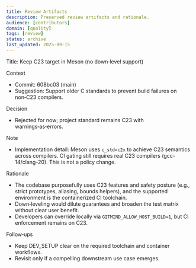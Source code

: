 ```yaml
---
title: Review Artifacts
description: Preserved review artifacts and rationale.
audience: [contributors]
domain: [quality]
tags: [review]
status: archive
last_updated: 2025-09-15
---
```


Title: Keep C23 target in Meson (no down‑level support)

Context
- Commit: 608bc03 (main)
- Suggestion: Support older C standards to prevent build failures on non‑C23 compilers.

Decision
- Rejected for now; project standard remains C23 with warnings‑as‑errors.

Note
- Implementation detail: Meson uses `c_std=c2x` to achieve C23 semantics across compilers. CI gating still requires real C23 compilers (gcc-14/clang-20). This is not a policy change.

Rationale
- The codebase purposefully uses C23 features and safety posture (e.g., strict prototypes, aliasing, bounds helpers), and the supported environment is the containerized CI toolchain.
- Down‑leveling would dilute guarantees and broaden the test matrix without clear user benefit.
- Developers can override locally via `GITMIND_ALLOW_HOST_BUILD=1`, but CI enforcement remains on C23.

Follow‑ups
- Keep DEV_SETUP clear on the required toolchain and container workflows.
- Revisit only if a compelling downstream use case emerges.
